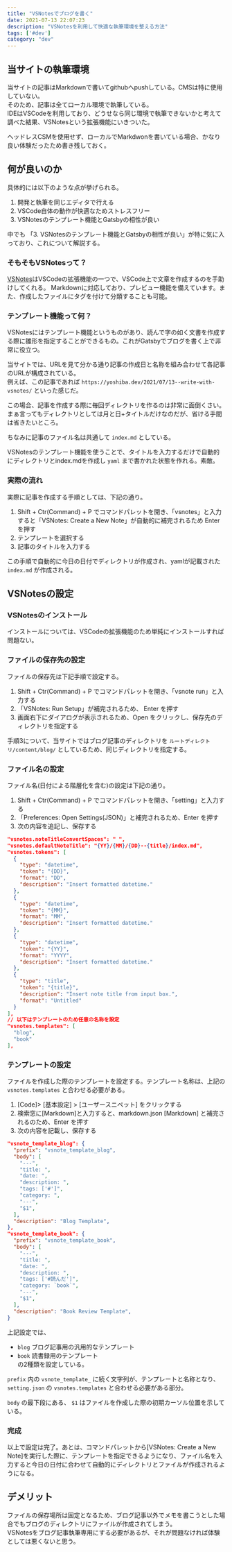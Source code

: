 ```yaml
---
title: "VSNotesでブログを書く"
date: 2021-07-13 22:07:23
description: "VSNotesを利用して快適な執筆環境を整える方法" 
tags: ['#dev']
category: "dev"
---
```

## 当サイトの執筆環境
当サイトの記事はMarkdownで書いてgithubへpushしている。CMSは特に使用していない。  
そのため、記事は全てローカル環境で執筆している。  
IDEはVSCodeを利用しており、どうせなら同じ環境で執筆できないかと考えて調べた結果、VSNotesという拡張機能にいきついた。  

ヘッドレスCSMを使用せず、ローカルでMarkdwonを書いている場合、かなり良い体験だったため書き残しておく。

## 何が良いのか
具体的には以下のような点が挙げられる。
1. 開発と執筆を同じエディタで行える
2. VSCode自体の動作が快適なためストレスフリー
3. VSNotesのテンプレート機能とGatsbyの相性が良い

中でも 「3. VSNotesのテンプレート機能とGatsbyの相性が良い」が特に気に入っており、これについて解説する。

### そもそもVSNotesって？
[VSNotes](https://marketplace.visualstudio.com/items?itemName=patricklee.vsnotes)はVSCodeの拡張機能の一つで、VSCode上で文章を作成するのを手助けしてくれる。
Markdownに対応しており、プレビュー機能を備えています。また、作成したファイルにタグを付けて分類することも可能。

### テンプレート機能って何？
VSNotesにはテンプレート機能というものがあり、読んで字の如く文書を作成する際に雛形を指定することができるもの。これがGatsbyでブログを書く上で非常に役立つ。  

当サイトでは、URLを見て分かる通り記事の作成日と名称を組み合わせて各記事のURLが構成されている。  
例えば、この記事であれば `https://yoshiba.dev/2021/07/13--write-with-vsnotes/` といった感じだ。  

この場合、記事を作成する際に毎回ディレクトリを作るのは非常に面倒くさい。まぁ言ってもディレクトリとしては月と日+タイトルだけなのだが、省ける手間は省きたいところ。  

ちなみに記事のファイル名は共通して `index.md` としている。  

VSNotesのテンプレート機能を使うことで、タイトルを入力するだけで自動的にディレクトリとindex.mdを作成し `yaml` まで書かれた状態を作れる。素敵。

### 実際の流れ
実際に記事を作成する手順としては、下記の通り。

1. Shift + Ctr(Command) + P でコマンドパレットを開き、「vsnotes」と入力すると「VSNotes: Create a New Note」が自動的に補完されるため Enter を押す
2. テンプレートを選択する
3. 記事のタイトルを入力する

この手順で自動的に今日の日付でディレクトリが作成され、yamlが記載された `index.md` が作成される。

## VSNotesの設定
### VSNotesのインストール
インストールについては、VSCodeの拡張機能のため単純にインストールすれば問題ない。

### ファイルの保存先の設定
ファイルの保存先は下記手順で設定する。

1. Shift + Ctr(Command) + P でコマンドパレットを開き、「vsnote run」と入力する
2. 「VSNotes: Run Setup」が補完されるため、 Enter を押す
3. 画面右下にダイアログが表示されるため、Open をクリックし、保存先のディレクトリを指定する

手順3について、当サイトではブログ記事のディレクトリを `ルートディレクトリ/content/blog/` としているため、同じディレクトリを指定する。

### ファイル名の設定
ファイル名(日付による階層化を含む)の設定は下記の通り。

1. Shift + Ctr(Command) + P でコマンドパレットを開き、「setting」と入力する
2. 「Preferences: Open Settings(JSON)」と補完されるため、Enter を押す
3. 次の内容を追記し、保存する

```json:title=setting.json
"vsnotes.noteTitleConvertSpaces": " ",
"vsnotes.defaultNoteTitle": "{YY}/{MM}/{DD}--{title}/index.md",
"vsnotes.tokens": [
  {
    "type": "datetime",
    "token": "{DD}",
    "format": "DD",
    "description": "Insert formatted datetime."
  },
  {
    "type": "datetime",
    "token": "{MM}",
    "format": "MM",
    "description": "Insert formatted datetime."
  },
  {
    "type": "datetime",
    "token": "{YY}",
    "format": "YYYY",
    "description": "Insert formatted datetime."
  },
  {
    "type": "title",
    "token": "{title}",
    "description": "Insert note title from input box.",
    "format": "Untitled"
  }
],
// 以下はテンプレートのため任意の名称を設定
"vsnotes.templates": [
  "blog",
  "book"
],
```

### テンプレートの設定
ファイルを作成した際のテンプレートを設定する。テンプレート名称は、上記の `vsnotes.templates` と合わせる必要がある。

1. [Code]> [基本設定] > [ユーザースニペット] をクリックする
2. 検索窓に[Markdown]と入力すると、markdown.json [Markdown] と補完されるのため、Enter を押す
3. 次の内容を記載し、保存する

``` json:title=markdown.json
"vsnote_template_blog": {
  "prefix": "vsnote_template_blog",
  "body": [
    "---",
    "title: ",
    "date: ",
    "description: ",
    "tags: ['#']",
    "category: ",
    "---",
    "$1",
  ],
  "description": "Blog Template",
},
"vsnote_template_book": {
  "prefix": "vsnote_template_book",
  "body": [
    "---",
    "title: ",
    "date: ",
    "description: ",
    "tags: ['#読んだ']",
    "category: `book`",
    "---",
    "$1",
  ],
  "description": "Book Review Template",
}
```

上記設定では、  
- `blog` ブログ記事用の汎用的なテンプレート  
- `book` 読書録用のテンプレート  
の2種類を設定している。  

`prefix` 内の `vsnote_template_` に続く文字列が、テンプレートと名称となり、`setting.json` の `vsnotes.templates` と合わせる必要がある部分。  

`body` の最下段にある、 `$1` はファイルを作成した際の初期カーソル位置を示している。

### 完成
以上で設定は完了。あとは、コマンドパレットから[VSNotes: Create a New Note]を実行した際に、テンプレートを指定できるようになり、ファイル名を入力すると今日の日付に合わせて自動的にディレクトリとファイルが作成されるようになる。

## デメリット
ファイルの保存場所は固定となるため、ブログ記事以外でメモを書こうとした場合でもブログのディレクトリにファイルが作成されてしまう。  
VSNotesをブログ記事執筆専用にする必要があるが、それが問題なければ体験としては悪くないと思う。